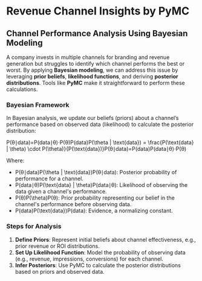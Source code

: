 # Revenue Channel Insights by PyMC

## Channel Performance Analysis Using Bayesian Modeling

A company invests in multiple channels for branding and revenue generation but struggles to identify which channel performs the best or worst. By applying **Bayesian modeling**, we can address this issue by leveraging **prior beliefs**, **likelihood functions**, and deriving **posterior distributions**. Tools like **PyMC** make it straightforward to perform these calculations.

### Bayesian Framework

In Bayesian analysis, we update our beliefs (priors) about a channel’s performance based on observed data (likelihood) to calculate the posterior distribution:

P(θ∣data)\=P(data∣θ)⋅P(θ)P(data)P(\\theta | \\text{data}) = \\frac{P(\\text{data} | \\theta) \\cdot P(\\theta)}{P(\\text{data})}P(θ∣data)\=P(data)P(data∣θ)⋅P(θ)​

Where:

-   P(θ∣data)P(\\theta | \\text{data})P(θ∣data): Posterior probability of performance for a channel.
-   P(data∣θ)P(\\text{data} | \\theta)P(data∣θ): Likelihood of observing the data given a channel's performance.
-   P(θ)P(\\theta)P(θ): Prior probability representing our belief in the channel's performance before observing data.
-   P(data)P(\\text{data})P(data): Evidence, a normalizing constant.

### Steps for Analysis

1.  **Define Priors**: Represent initial beliefs about channel effectiveness, e.g., prior revenue or ROI distributions.
2.  **Set Up Likelihood Function**: Model the probability of observing data (e.g., revenue, impressions, conversions) for each channel.
3.  **Infer Posteriors**: Use PyMC to calculate the posterior distributions based on priors and observed data.

